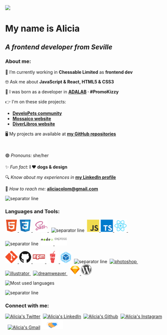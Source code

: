 <img src="https://static.wixstatic.com/media/e6f652_41d692d22638492f8827f946e393f2ab~mv2.gif" width="12%"/>

# My name is Alicia

## *A frontend developer from Seville* 


### About me:

🌱 I’m currently working in **Chessable Limited** as **frontend dev**

🤓 Ask me about **JavaScript & React, HTML5 & CSS3**

🐥 I was born as a developer in **[ADALAB](https://github.com/Adalab) · #PromoKizzy**

👉 I'm on these side projects: 
   - **[DeveloPets community](https://twitter.com/developets_)**
   - **[Mossaico website](http://mossaico.com/)**
   - **[DiverLibros website](https://www.diverlibros.es/)**

🖥️ My projects are available at **[my GitHub repositories](https://github.com/alicia-colom?tab=repositories)**
   
   </br>
   
🟣 *Pronouns:* she/her

✨ *Fun fact:* **I ❤️ dogs & design**

🔍 *Know about my experiences in* **[my LinkedIn profile](https://www.linkedin.com/in/aliciacolomortega/)**

📨 *How to reach me:* **aliciacolom@gmail.com**

   <img src="https://via.placeholder.com/2/F5DF4D/000000?text=+" alt="separator line" width="84%" height="2"/>
   
### Languages and Tools:

   <a href="https://www.w3.org/html/" target="_blank"> <img src="https://raw.githubusercontent.com/devicons/devicon/master/icons/html5/html5-original.svg" alt="html5" width="40" height="40"/> </a> 
    <a href="https://www.w3schools.com/css/" target="_blank"> <img src="https://raw.githubusercontent.com/devicons/devicon/master/icons/css3/css3-original.svg" alt="css3" width="40" height="40"/> </a> &nbsp;
    <a href="https://sass-lang.com" target="_blank"> <img src="https://raw.githubusercontent.com/devicons/devicon/master/icons/sass/sass-original.svg" alt="sass" width="40" height="40"/> </a> &nbsp;
  <img src="https://pngimage.net/wp-content/uploads/2018/06/road-line-png-3.png" alt="separator line" height="40"/>&nbsp;
   <a href="https://developer.mozilla.org/en-US/docs/Web/JavaScript" target="_blank"> <img src="https://raw.githubusercontent.com/devicons/devicon/master/icons/javascript/javascript-original.svg" alt="javascript" width="40" height="40"/> </a> 
    <a href="https://www.typescriptlang.org/" target="_blank"> <img src="https://raw.githubusercontent.com/devicons/devicon/master/icons/typescript/typescript-original.svg" alt="typescript" width="40" height="40"/> </a> 
   <a href="https://reactjs.org/" target="_blank"> <img src="https://raw.githubusercontent.com/devicons/devicon/master/icons/react/react-original.svg" alt="react" width="40" height="40"/> </a> &nbsp;
  <img src="https://pngimage.net/wp-content/uploads/2018/06/road-line-png-3.png" alt="separator line" height="40"/>&nbsp;
    <a href="https://nodejs.org" target="_blank"> <img src="https://raw.githubusercontent.com/devicons/devicon/master/icons/nodejs/nodejs-original-wordmark.svg" alt="nodejs" width="40" height="40"/> </a> 
      <a href="https://expressjs.com/es/" target="_blank"> <img src="https://raw.githubusercontent.com/devicons/devicon/master/icons/express/express-original-wordmark.svg" alt="expressjs" width="40" height="40"/> </a> 


<a href="https://git-scm.com/" target="_blank"> <img src="https://github.com/devicons/devicon/blob/master/icons/git/git-original.svg" alt="git" width="40" height="40"/> </a>
  <a href="https://github.com/about" target="_blank"> <img src="https://raw.githubusercontent.com/devicons/devicon/master/icons/github/github-original.svg" alt="github" width="40" height="40"/> </a>
    <a href="https://www.npmjs.com/" target="_blank"> <img src="https://github.com/devicons/devicon/blob/master/icons/npm/npm-original-wordmark.svg" alt="npm" width="40" height="40"/> </a> 
  <a href="https://gulpjs.com" target="_blank"> <img src="https://raw.githubusercontent.com/devicons/devicon/master/icons/gulp/gulp-plain.svg" alt="gulp" width="40" height="40"/> </a> 
    <a href="https://webpack.js.org" target="_blank"> <img src="https://github.com/devicons/devicon/blob/master/icons/webpack/webpack-original.svg" alt="webpack" width="37" height="37"/></a>&nbsp;
  <img src="https://pngimage.net/wp-content/uploads/2018/06/road-line-png-3.png" alt="separator line" height="40"/>&nbsp;
  <a href="https://www.photoshop.com/en" target="_blank"> <img src="https://upload.wikimedia.org/wikipedia/commons/thumb/a/af/Adobe_Photoshop_CC_icon.svg/1200px-Adobe_Photoshop_CC_icon.svg.png" alt="photoshop" width="32"/> </a> &nbsp;
  <a href="https://www.adobe.com/in/products/illustrator.html" target="_blank"> <img src="https://upload.wikimedia.org/wikipedia/commons/thumb/f/fb/Adobe_Illustrator_CC_icon.svg/1051px-Adobe_Illustrator_CC_icon.svg.png" alt="illustrator" width="32"/> </a> &nbsp;
    <a href="https://www.adobe.com/es/products/dreamweaver.html" target="_blank"> <img src="https://upload.wikimedia.org/wikipedia/commons/thumb/7/75/Adobe_Dreamweaver_CC_icon.svg/1200px-Adobe_Dreamweaver_CC_icon.svg.png" alt="dreamweaver" width="32"/> </a> &nbsp;
  <a href="https://www.sketch.com/" target="_blank"> <img src="https://github.com/devicons/devicon/blob/master/icons/sketch/sketch-original.svg" alt="sketch" width="32"/> </a>
  <a href="https://wordpress.com/es/" target="_blank"> <img src="https://github.com/devicons/devicon/blob/master/icons/wordpress/wordpress-plain.svg" alt="wordpress" width="35" height="35"/> </a>

![Most used languages](https://github-readme-stats.vercel.app/api/top-langs?username=alicia-colom&show_icons=true&locale=en&layout=compact)


  <img src="https://via.placeholder.com/2/F5DF4D/000000?text=+" alt="separator line" width="84%" height="2"/>
   
### Connect with me: 

  <a href="https://twitter.com/aliciacolom" target="_blank"><img alt="Alicia's Twitter" src="https://img.shields.io/badge/twitter-%231DA1F2.svg?&style=for-the-badge&logo=twitter&logoColor=white" /></a>&nbsp;
  <a href="https://linkedin.com/in/aliciacolomortega" target="_blank"><img alt="Alicia's LinkedIn" src="https://img.shields.io/badge/linkedin-%230077B5.svg?&style=for-the-badge&logo=linkedin&logoColor=white" /></a>&nbsp;
    <a href="https://github.com/alicia-colom/" target="_blank"><img alt="Alicia's Github" src="https://img.shields.io/badge/GitHub-%2312100E.svg?&style=for-the-badge&logo=Github&logoColor=white" /></a>&nbsp;
  <a href="https://instagram.com/aliciacolom" target="_blank"><img alt="Alicia's Instagram" src="https://img.shields.io/badge/instagram-%23833AB4.svg?&style=for-the-badge&logo=instagram&logoColor=white" /></a>&nbsp;
  <a href="mailto:aliciacolom@gmail.com" target="_blank"><img alt="Alicia's Gmail" src="https://img.shields.io/badge/gmail-%23db4a39.svg?&style=for-the-badge&logo=gmail&logoColor=white" /></a>
  <a href="https://i.giphy.com/media/QBGfW8HqzXzYDojCqo/source.mp4" target="_blank"><img src="https://github.com/SatYu26/SatYu26/blob/master/Assets/Handshake.gif" height="32px" /></a>


<!--
 <img alt="A from Alicia" src="https://emojis.slackmojis.com/emojis/images/1481250592/1443/a.jpg?1481250592" width="32"/><img alt="L from Alicia" src="https://emojis.slackmojis.com/emojis/images/1481250733/1454/l.jpg?1481250733" width="32"/><img alt="I from Alicia" src="https://emojis.slackmojis.com/emojis/images/1481250618/1451/i.jpg?1481250618" width="32"/><img alt="C from Alicia" src="https://emojis.slackmojis.com/emojis/images/1481250615/1445/c.jpg?1481250615" width="32"/><img alt="I from Alicia" src="https://emojis.slackmojis.com/emojis/images/1481250618/1451/i.jpg?1481250618" width="32"/><img alt="A from Alicia" src="https://emojis.slackmojis.com/emojis/images/1481250592/1443/a.jpg?1481250592" width="32"/

<img src="https://emojis.slackmojis.com/emojis/images/1471045884/964/woman.gif?1471045884" width="40"/>
![My github stats](https://github-readme-stats.vercel.app/api?username=alicia-colom&show_icons=true&layout=compact&theme=yeblu)
![My contributions](https://github-readme-streak-stats.herokuapp.com/?user=alicia-colom&show_icons=true&layout=compact&theme=yeblu)
-->
